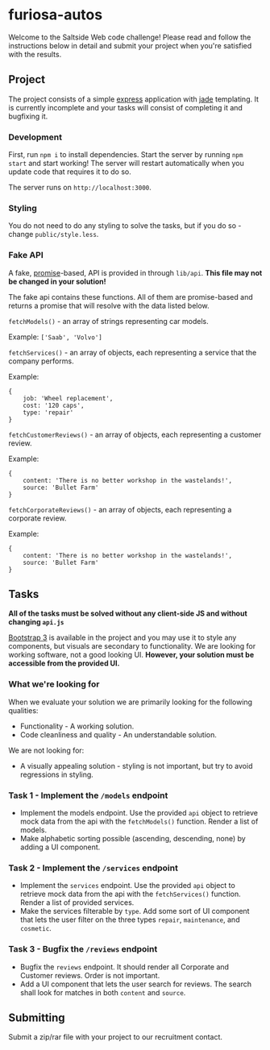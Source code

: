 # furiosa-autos

Welcome to the Saltside Web code challenge! Please read and follow the instructions below in detail and submit your project when you're satisfied with the results.

## Project

The project consists of a simple [express](http://expressjs.com/en/index.html) application with [jade](http://jade-lang.com/) templating. It is currently incomplete and your tasks will consist of completing it and bugfixing it.

### Development
First, run `npm i` to install dependencies. Start the server by running `npm start` and start working! The server will restart automatically when you update code that requires it to do so.

The server runs on `http://localhost:3000`.

### Styling
You do not need to do any styling to solve the tasks, but if you do so - change `public/style.less`.

### Fake API
A fake, [promise](https://developer.mozilla.org/en/docs/Web/JavaScript/Reference/Global_Objects/Promise)-based, API is provided in through `lib/api`.
__This file may not be changed in your solution!__

The fake api contains these functions. All of them are promise-based and returns a promise that will resolve with the data listed below.

`fetchModels()` - an array of strings representing car models.

Example: `['Saab', 'Volvo']`

`fetchServices()` - an array of objects, each representing a service that the company performs.

Example:
```
{
	job: 'Wheel replacement',
	cost: '120 caps',
	type: 'repair'
}
```

`fetchCustomerReviews()` - an array of objects, each representing a customer review. 

Example:
```
{
	content: 'There is no better workshop in the wastelands!',
	source: 'Bullet Farm'
}
```

`fetchCorporateReviews()` - an array of objects, each representing a corporate review.

Example:
```
{
	content: 'There is no better workshop in the wastelands!',
	source: 'Bullet Farm'
}
```

## Tasks

__All of the tasks must be solved without any client-side JS and without changing `api.js`__

[Bootstrap 3](http://getbootstrap.com/css/) is available in the project and you may use it to style any components, but visuals are secondary to functionality. We are looking for working software, not a good looking UI. __However, your solution must be accessible from the provided UI.__

### What we're looking for
When we evaluate your solution we are primarily looking for the following qualities:
* Functionality - A working solution.
* Code cleanliness and quality - An understandable solution.

We are not looking for:
* A visually appealing solution - styling is not important, but try to avoid regressions in styling.

### Task 1 - Implement the `/models` endpoint
* Implement the models endpoint. Use the provided `api` object to retrieve mock data from the api with the `fetchModels()` function. Render a list of models.
* Make alphabetic sorting possible (ascending, descending, none) by adding a UI component.

### Task 2 - Implement the `/services` endpoint
* Implement the `services` endpoint. Use the provided `api` object to retrieve mock data from the api with the `fetchServices()` function. Render a list of provided services.
* Make the services filterable by `type`. Add some sort of UI component that lets the user filter on the three types `repair`, `maintenance`, and `cosmetic`.

### Task 3 - Bugfix the `/reviews` endpoint
* Bugfix the `reviews` endpoint. It should render all Corporate and Customer reviews. Order is not important.
* Add a UI component that lets the user search for reviews. The search shall look for matches in both `content` and `source`.

## Submitting
Submit a zip/rar file with your project to our recruitment contact.
